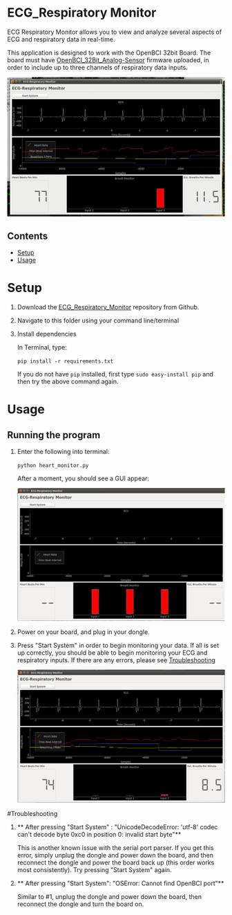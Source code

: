 ECG_Respiratory Monitor
======================

ECG Respiratory Monitor allows you to view and analyze several aspects of ECG and respiratory data in real-time. 

This application is designed to work with the OpenBCI 32bit Board. The board must have [OpenBCI_32Bit_Analog-Sensor](https://github.com/OpenBCI/OpenBCI_32Bit_Analog-Sensor) firmware uploaded, in order to include up to three channels of respiratory data inputs.

![ecg_monitor](./images/ecg_monitor.gif)

## Contents
* [Setup](#setup)
* [Usage](#usage)

# Setup

1. Download the [ECG_Respiratory_Monitor](https://github.com/gabrielibagon/ECG_Respiratory_Monitor) repository from Github.
2. Navigate to this folder using your command line/terminal
3. Install dependencies

	In Terminal, type:

	`pip install -r requirements.txt`

	If you do not have `pip` installed, first type `sudo easy-install pip` and then try the above command again.


# Usage

## Running the program

1. Enter the following into terminal:

	`python heart_monitor.py` 

	After a moment, you should see a GUI appear:

	![gui](./images/gui.png)

2. Power on your board, and plug in your dongle.

3. Press "Start System" in order to begin monitoring your data. If all is set up correctly, you should be able to begin monitoring your ECG and respiratory inputs. If there are any errors, please see [Troubleshooting](#troubleshooting)

	![in action](./images/in_action.png)

#Troubleshooting
1. ** After pressing "Start System" : "UnicodeDecodeError: 'utf-8' codec can't decode byte 0xc0 in position 0: invalid start byte"**

	This is another known issue with the serial port parser. If you get this error, simply unplug the dongle and power down the board, and then reconnect the dongle and power the board back up (this order works most consistently). Try pressing "Start System" again.

2. ** After pressing "Start System": "OSError: Cannot find OpenBCI port"**

	Similar to #1, unplug the dongle and power down the board, then reconnect the dongle and turn the board on.